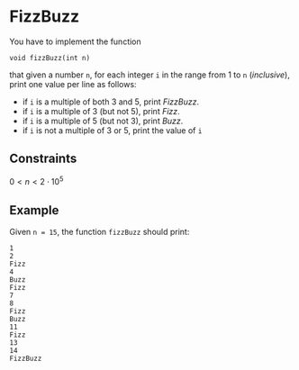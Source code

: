 # FizzBuzz

You have to implement the function
```
void fizzBuzz(int n)
```
that given a number `n`, for each integer `i` in the range from 1 to `n` (_inclusive_), print one value per line as follows:
- if `i` is a multiple of both 3 and 5, print _FizzBuzz_.
- if `i` is a multiple of 3 (but not 5), print _Fizz_.
- if `i` is a multiple of 5 (but not 3), print _Buzz_.
- if `i` is not a multiple of 3 or 5, print the value of `i`


## Constraints
$0 < n < 2\cdot 10^5$


## Example
Given `n = 15`, the function `fizzBuzz` should print:
```
1
2
Fizz
4
Buzz
Fizz
7
8
Fizz
Buzz
11
Fizz
13
14
FizzBuzz
```
